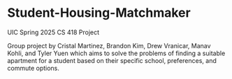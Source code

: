 # Student-Housing-Matchmaker
UIC Spring 2025 CS 418 Project 

Group project by Cristal Martinez, Brandon Kim, Drew Vranicar, Manav Kohli, and Tyler Yuen which aims to solve the problems of finding a suitable apartment for a student based on their specific school, preferences, and commute options.
